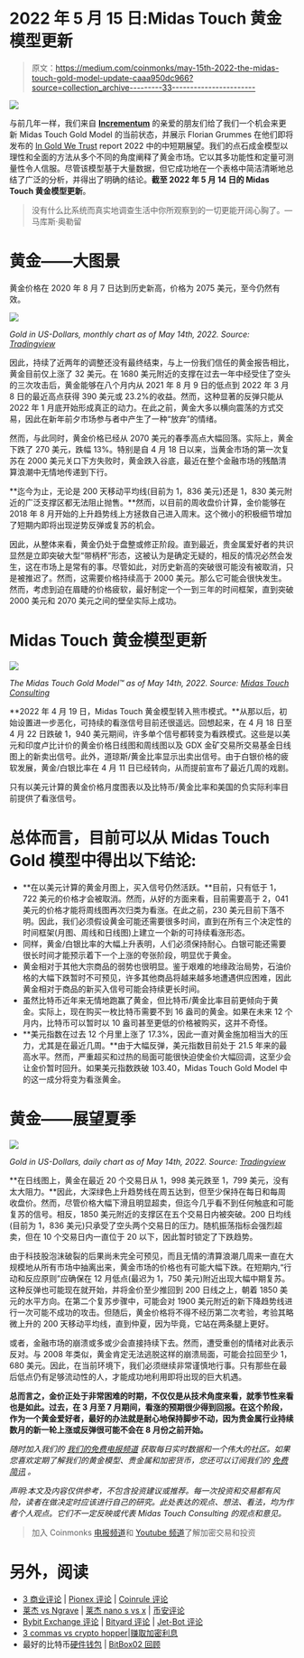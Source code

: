 # 2022 年 5 月 15 日:Midas Touch 黄金模型更新

> 原文：<https://medium.com/coinmonks/may-15th-2022-the-midas-touch-gold-model-update-caaa950dc966?source=collection_archive---------33----------------------->

![](img/da510b7aa48c6897301d5b85cabc7895.png)

与前几年一样，我们来自 [**Incrementum**](https://www.incrementum.li/en/) 的亲爱的朋友们给了我们一个机会来更新 Midas Touch Gold Model 的当前状态，并展示 Florian Grummes 在他们即将发布的 [In Gold We Trust](https://medium.com/u/b13815dd995a?source=post_page-----caaa950dc966--------------------------------) report 2022 中的中短期展望。我们的点石成金模型以理性和全面的方法从多个不同的角度阐释了黄金市场。它以其多功能性和定量可测量性令人信服。尽管该模型基于大量数据，但它成功地在一个表格中简洁清晰地总结了广泛的分析，并得出了明确的结论。**截至 2022 年 5 月 14 日的 Midas Touch 黄金模型更新**。

> 没有什么比系统而真实地调查生活中你所观察到的一切更能开阔心胸了。—马库斯·奥勒留

# 黄金——大图景

黄金价格在 2020 年 8 月 7 日达到历史新高，价格为 2075 美元，至今仍然有效。

![](img/3456544b3387718326113c9c16bcef32.png)

*Gold in US-Dollars, monthly chart as of May 14th, 2022\. Source:* [*Tradingview*](https://www.tradingview.com/u/MidasTouchConsulting/)

因此，持续了近两年的调整还没有最终结束，与上一份我们信任的黄金报告相比，黄金目前仅上涨了 32 美元。在 1680 美元附近的支撑在过去一年中经受住了空头的三次攻击后，黄金能够在八个月内从 2021 年 8 月 9 日的低点到 2022 年 3 月 8 日的最近高点获得 390 美元或 23.2%的收益。然而，这种显著的反弹只能从 2022 年 1 月底开始形成真正的动力。在此之前，黄金大多以横向震荡的方式交易，因此在新年前夕市场参与者中产生了一种“放弃”的情绪。

然而，与此同时，黄金价格已经从 2070 美元的春季高点大幅回落。实际上，黄金下跌了 270 美元，跌幅 13%。特别是自 4 月 18 日以来，当黄金市场的第一次复苏在 2000 美元关口下方失败时，黄金跌入谷底，最近在整个金融市场的残酷清算浪潮中无情地传递到下行。

**迄今为止，无论是 200 天移动平均线(目前为 1，836 美元)还是 1，830 美元附近的广泛支撑区都无法阻止抛售。**然而，以目前的周收盘价计算，金价能够在 2018 年 8 月开始的上升趋势线上方拯救自己进入周末。这个微小的积极细节增加了短期内即将出现逆势反弹或复苏的机会。

因此，从整体来看，黄金仍处于盘整或修正阶段。直到最近，贵金属爱好者的共识显然是立即突破大型“带柄杯”形态，这被认为是确定无疑的，相反的情况必然会发生，这在市场上是常有的事。尽管如此，对历史新高的突破很可能没有被取消，只是被推迟了。然而，这需要价格持续高于 2000 美元。那么它可能会很快发生。然而，考虑到迫在眉睫的价格疲软，最好制定一个一到三年的时间框架，直到突破 2000 美元和 2070 美元之间的壁垒实际上成功。

# Midas Touch 黄金模型更新

![](img/ae1b31259119a42d086f7fac913fdaa0.png)

*The Midas Touch Gold Model™ as of May 14th, 2022\. Source:* [*Midas Touch Consulting*](https://www.midastouch-consulting.com/)

**2022 年 4 月 19 日，Midas Touch 黄金模型转入熊市模式。**从那以后，初始设置进一步恶化，可持续的看涨信号目前还很遥远。回想起来，在 4 月 18 日至 4 月 22 日跌破 1，940 美元期间，许多单个信号都转变为看跌模式。这些是以美元和印度卢比计价的黄金价格日线图和周线图以及 GDX 金矿交易所交易基金日线图上的新卖出信号。此外，道琼斯/黄金比率显示出卖出信号。由于白银价格的疲软发展，黄金/白银比率在 4 月 11 日已经转向，从而提前宣布了最近几周的戏剧。

只有以美元计算的黄金价格月度图表以及比特币/黄金比率和美国的负实际利率目前提供了看涨信号。

# 总体而言，目前可以从 Midas Touch Gold 模型中得出以下结论:

*   **在以美元计算的黄金月图上，买入信号仍然活跃。**目前，只有低于 1，722 美元的价格才会被取消。然而，从好的方面来看，目前需要高于 2，041 美元的价格才能将周线图再次归类为看涨。在此之前，230 美元目前下落不明。因此，我们必须假设黄金可能还需要很多时间，直到在所有三个决定性的时间框架(月图、周线和日线图)上建立一个新的可持续看涨形态。
*   同样，黄金/白银比率的大幅上升表明，人们必须保持耐心。白银可能还需要很长时间才能预示着下一个上涨的夸张阶段，明显优于黄金。
*   黄金相对于其他大宗商品的弱势也很明显。鉴于艰难的地缘政治局势，石油价格的大幅下跌暂时不可预见，许多其他商品将越来越多地遭遇供应困难，因此黄金相对于商品的新买入信号可能会持续更长时间。
*   虽然比特币近年来无情地跑赢了黄金，但比特币/黄金比率目前更倾向于黄金。实际上，现在购买一枚比特币需要不到 16 盎司的黄金。如果在未来 12 个月内，比特币可以暂时以 10 盎司甚至更低的价格被购买，这并不奇怪。
*   **美元指数在过去 12 个月里上涨了 17.3%，因此一直对黄金施加相当大的压力，尤其是在最近几周。**由于大幅反弹，美元指数目前处于 21.5 年来的最高水平。然而，严重超买和过热的局面可能很快迫使金价大幅回调，这至少会让金价暂时回升。如果美元指数跌破 103.40，Midas Touch Gold Model 中的这一成分将变为看涨黄金。

# 黄金——展望夏季

![](img/1b582af8dd74a5774b22e26cdee17ee4.png)

*Gold in US-Dollars, daily chart as of May 14th, 2022\. Source:* [*Tradingview*](https://www.tradingview.com/u/MidasTouchConsulting/)

**在日线图上，黄金在最近 20 个交易日从 1，998 美元跌至 1，799 美元，没有太大阻力。**因此，大深绿色上升趋势线在周五达到，但至少保持在每日和每周收盘价。然而，尽管价格大幅下滑且明显超卖，但迄今几乎看不到任何触底和可能复苏的信号。相反，1850 美元附近的支撑区在五个交易日内被突破。200 日均线(目前为 1，836 美元)只承受了空头两个交易日的压力。随机振荡指标会强烈超卖，但在 10 个交易日内一直位于 20 以下，因此暂时锁定了下跌趋势。

由于科技股泡沫破裂的后果尚未完全可预见，而且无情的清算浪潮几周来一直在大规模地从所有市场中抽离出来，黄金市场的价格也有可能大幅下跌。在短期内,“行动和反应原则”应确保在 12 月低点(最迟为 1，750 美元)附近出现大幅中期复苏。这种反弹也可能现在就开始，并将金价至少推回到 200 日线之上，朝着 1850 美元的水平方向。在第二个复苏步骤中，可能会对 1900 美元附近的新下降趋势线进行一次可能不成功的攻击。但随后，黄金价格将不得不经历第二次考验，考验其略微上升的 200 天移动平均线，直到仲夏，因为毕竟，它站在两条腿上更好。

或者，金融市场的崩溃或多或少会直接持续下去。然而，遭受重创的情绪对此表示反对。与 2008 年类似，黄金肯定无法逃脱这样的崩溃局面，可能会拉回至少 1，680 美元。因此，在当前环境下，我们必须继续非常谨慎地行事。只有那些在最后低点仍有足够流动性的人，才能成功地利用即将出现的巨大机遇。

**总而言之，金价正处于非常困难的时期，不仅仅是从技术角度来看，就季节性来看也是如此。过去，在 3 月至 7 月期间，看涨的预期很少得到回报。在这个阶段，作为一个黄金爱好者，最好的办法就是耐心地保持脚步不动，因为贵金属行业持续数月的新一轮上涨或反弹很可能不会在 8 月份之前开始。**

*随时加入我们的* [*我们的免费电报频道*](https://www.midastouch-consulting.com/services/newsletter-telegram) *获取每日实时数据和一个伟大的社区。如果您喜欢定期了解我们的黄金模型、贵金属和加密货币，您还可以订阅我们的* [*免费简讯*](http://bit.ly/1EUdt2K) *。*

*声明:本文及内容仅供参考，不包含投资建议或推荐。每一次投资和交易都有风险，读者在做决定时应该进行自己的研究。此处表达的观点、想法、看法，均为作者个人观点。它们不一定反映或代表 Midas Touch Consulting 的观点和意见。*

> 加入 Coinmonks [电报频道](https://t.me/coincodecap)和 [Youtube 频道](https://www.youtube.com/c/coinmonks/videos)了解加密交易和投资

# 另外，阅读

*   [3 商业评论](/coinmonks/3commas-review-an-excellent-crypto-trading-bot-2020-1313a58bec92) | [Pionex 评论](https://coincodecap.com/pionex-review-exchange-with-crypto-trading-bot) | [Coinrule 评论](/coinmonks/coinrule-review-2021-a-beginner-friendly-crypto-trading-bot-daf0504848ba)
*   [莱杰 vs Ngrave](/coinmonks/ledger-vs-ngrave-zero-7e40f0c1d694) | [莱杰 nano s vs x](/coinmonks/ledger-nano-s-vs-x-battery-hardware-price-storage-59a6663fe3b0) | [币安评论](/coinmonks/binance-review-ee10d3bf3b6e)
*   [Bybit Exchange 评论](/coinmonks/bybit-exchange-review-dbd570019b71) | [Bityard 评论](https://coincodecap.com/bityard-reivew) | [Jet-Bot 评论](https://coincodecap.com/jet-bot-review)
*   [3 commas vs crypto hopper](/coinmonks/3commas-vs-pionex-vs-cryptohopper-best-crypto-bot-6a98d2baa203)|[赚取加密利息](/coinmonks/earn-crypto-interest-b10b810fdda3)
*   最好的比特币[硬件钱包](/coinmonks/hardware-wallets-dfa1211730c6) | [BitBox02 回顾](/coinmonks/bitbox02-review-your-swiss-bitcoin-hardware-wallet-c36c88fff29)